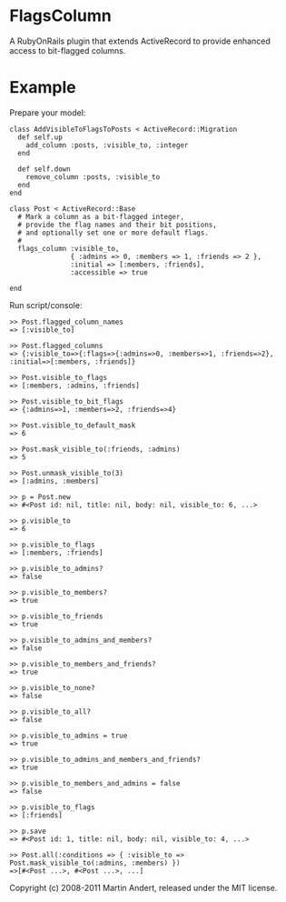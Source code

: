 FlagsColumn
===========

A RubyOnRails plugin that extends ActiveRecord to provide enhanced access to bit-flagged columns.


Example
=======

Prepare your model:

    class AddVisibleToFlagsToPosts < ActiveRecord::Migration
      def self.up
        add_column :posts, :visible_to, :integer
      end

      def self.down
        remove_column :posts, :visible_to
      end
    end

    class Post < ActiveRecord::Base
      # Mark a column as a bit-flagged integer,
      # provide the flag names and their bit positions,
      # and optionally set one or more default flags.
      #
      flags_column :visible_to,
                   { :admins => 0, :members => 1, :friends => 2 },
                   :initial => [:members, :friends],
                   :accessible => true

    end

Run script/console:

    >> Post.flagged_column_names
    => [:visible_to]

    >> Post.flagged_columns
    => {:visible_to=>{:flags=>{:admins=>0, :members=>1, :friends=>2}, :initial=>[:members, :friends]}

    >> Post.visible_to_flags
    => [:members, :admins, :friends]

    >> Post.visible_to_bit_flags
    => {:admins=>1, :members=>2, :friends=>4}

    >> Post.visible_to_default_mask
    => 6

    >> Post.mask_visible_to(:friends, :admins)
    => 5

    >> Post.unmask_visible_to(3)
    => [:admins, :members]

    >> p = Post.new
    => #<Post id: nil, title: nil, body: nil, visible_to: 6, ...>

    >> p.visible_to
    => 6

    >> p.visible_to_flags
    => [:members, :friends]

    >> p.visible_to_admins?
    => false

    >> p.visible_to_members?
    => true

    >> p.visible_to_friends
    => true

    >> p.visible_to_admins_and_members?
    => false

    >> p.visible_to_members_and_friends?
    => true

    >> p.visible_to_none?
    => false

    >> p.visible_to_all?
    => false

    >> p.visible_to_admins = true
    => true

    >> p.visible_to_admins_and_members_and_friends?
    => true

    >> p.visible_to_members_and_admins = false
    => false

    >> p.visible_to_flags
    => [:friends]

    >> p.save
    => #<Post id: 1, title: nil, body: nil, visible_to: 4, ...>

    >> Post.all(:conditions => { :visible_to => Post.mask_visible_to(:admins, :members) })
    =>[#<Post ...>, #<Post ...>, ...]



Copyright (c) 2008-2011 Martin Andert, released under the MIT license.

